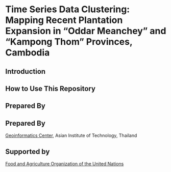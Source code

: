 # Time Series Data Clustering: Mapping Recent Plantation Expansion in “Oddar Meanchey” and “Kampong Thom” Provinces, Cambodia

## Introduction

## How to Use This Repository

## Prepared By

## Prepared By

[Geoinformatics Center](https://ait.ac.th/centre/geoinformatics-center/), Asian Institute of Technology, Thailand

## Supported by

[Food and Agriculture Organization of the United Nations](https://www.fao.org/home/en)
